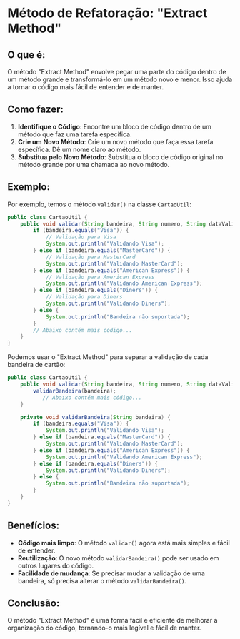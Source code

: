 # Método de Refatoração: "Extract Method"

## O que é:
O método "Extract Method" envolve pegar uma parte do código dentro de um método grande e transformá-lo em um método novo e menor. Isso ajuda a tornar o código mais fácil de entender e de manter.

## Como fazer:

1. **Identifique o Código**: Encontre um bloco de código dentro de um método que faz uma tarefa específica.
2. **Crie um Novo Método**: Crie um novo método que faça essa tarefa específica. Dê um nome claro ao método.
3. **Substitua pelo Novo Método**: Substitua o bloco de código original no método grande por uma chamada ao novo método.

## Exemplo:
Por exemplo, temos o método `validar()` na classe `CartaoUtil`:

```java
public class CartaoUtil {
    public void validar(String bandeira, String numero, String dataValidade) {
        if (bandeira.equals("Visa")) {
            // Validação para Visa
            System.out.println("Validando Visa");
        } else if (bandeira.equals("MasterCard")) {
            // Validação para MasterCard
            System.out.println("Validando MasterCard");
        } else if (bandeira.equals("American Express")) {
            // Validação para American Express
            System.out.println("Validando American Express");
        } else if (bandeira.equals("Diners")) {
            // Validação para Diners
            System.out.println("Validando Diners");
        } else {
            System.out.println("Bandeira não suportada");
        }
        // Abaixo contém mais código...
    }
}
````

Podemos usar o "Extract Method" para separar a validação de cada bandeira de cartão:

```java
public class CartaoUtil {
    public void validar(String bandeira, String numero, String dataValidade) {
        validarBandeira(bandeira);
           // Abaixo contém mais código...
    }

    private void validarBandeira(String bandeira) {
        if (bandeira.equals("Visa")) {
            System.out.println("Validando Visa");
        } else if (bandeira.equals("MasterCard")) {
            System.out.println("Validando MasterCard");
        } else if (bandeira.equals("American Express")) {
            System.out.println("Validando American Express");
        } else if (bandeira.equals("Diners")) {
            System.out.println("Validando Diners");
        } else {
            System.out.println("Bandeira não suportada");
        }
    }
}

```
## Benefícios:

- **Código mais limpo**: O método `validar()` agora está mais simples e fácil de entender.
- **Reutilização**: O novo método `validarBandeira()` pode ser usado em outros lugares do código.
- **Facilidade de mudança**: Se precisar mudar a validação de uma bandeira, só precisa alterar o método `validarBandeira()`.

## Conclusão:
O método "Extract Method" é uma forma fácil e eficiente de melhorar a organização do código, tornando-o mais legível e fácil de manter.